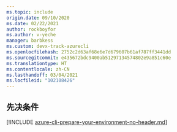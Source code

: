 ```yaml
---
ms.topic: include
origin.date: 09/10/2020
ms.date: 02/22/2021
author: rockboyfor
ms.author: v-yeche
manager: barbkess
ms.custom: devx-track-azurecli
ms.openlocfilehash: 2752c2d63af68e6e7d679607b61af787ff3441dd
ms.sourcegitcommit: e435672bdc9400ab51297134574802e9a851c60e
ms.translationtype: HT
ms.contentlocale: zh-CN
ms.lasthandoff: 03/04/2021
ms.locfileid: "102108426"
---
```

<!--Verified successfully-->
## <a name="prerequisites"></a>先决条件

[!INCLUDE [azure-cli-prepare-your-environment-no-header.md](azure-cli-prepare-your-environment-no-header.md)]

<!-- Update_Description: update meta properties, wording update, update link -->